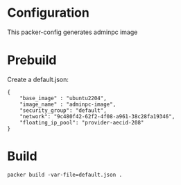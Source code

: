 # Configuration

This packer-config generates adminpc image

# Prebuild

Create a default.json:

```
{
    "base_image" : "ubuntu2204",
    "image_name" : "adminpc-image",
    "security_group": "default",
    "network": "9c480f42-62f2-4f08-a961-38c28fa19346",
    "floating_ip_pool": "provider-aecid-208"
}
```

# Build

```
packer build -var-file=default.json .
```
